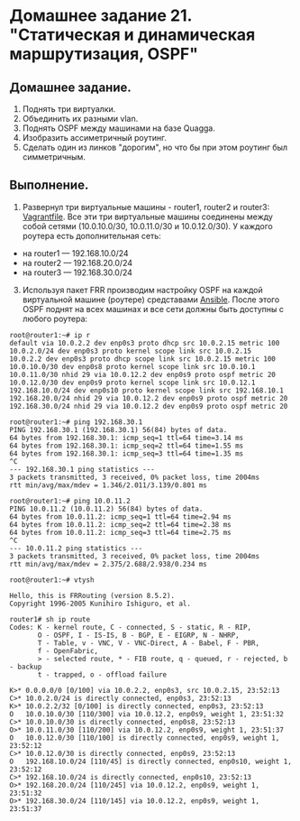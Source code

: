 # Домашнее задание 21. "Статическая и динамическая маршрутизация, OSPF"

## Домашнее задание.

1. Поднять три виртуалки.
2. Объединить их разными vlan.
3. Поднять OSPF между машинами на базе Quagga.
4. Изобразить ассиметричный роутинг.
5. Сделать один из линков "дорогим", но что бы при этом роутинг был симметричным.

## Выполнение.

1. Развернул три виртуальные машины - router1, router2 и router3: [Vagrantfile](Vagrantfile).
   Все эти три виртуальные машины соединены между собой сетями (10.0.10.0/30, 10.0.11.0/30 и 10.0.12.0/30). У каждого роутера есть дополнительная сеть:
   
- на router1 — 192.168.10.0/24
- на router2 — 192.168.20.0/24
- на router3 — 192.168.30.0/24

3. Используя пакет FRR производим настройку OSPF на каждой виртуальной машине (роутере) средставами [Ansible](ansible/provision.yml).
   После этого OSPF поднят на всех машинах и все сети должны быть доступны с любого роутера:

```
root@router1:~# ip r
default via 10.0.2.2 dev enp0s3 proto dhcp src 10.0.2.15 metric 100 
10.0.2.0/24 dev enp0s3 proto kernel scope link src 10.0.2.15 
10.0.2.2 dev enp0s3 proto dhcp scope link src 10.0.2.15 metric 100 
10.0.10.0/30 dev enp0s8 proto kernel scope link src 10.0.10.1 
10.0.11.0/30 nhid 29 via 10.0.12.2 dev enp0s9 proto ospf metric 20 
10.0.12.0/30 dev enp0s9 proto kernel scope link src 10.0.12.1 
192.168.10.0/24 dev enp0s10 proto kernel scope link src 192.168.10.1 
192.168.20.0/24 nhid 29 via 10.0.12.2 dev enp0s9 proto ospf metric 20 
192.168.30.0/24 nhid 29 via 10.0.12.2 dev enp0s9 proto ospf metric 20 

root@router1:~# ping 192.168.30.1
PING 192.168.30.1 (192.168.30.1) 56(84) bytes of data.
64 bytes from 192.168.30.1: icmp_seq=1 ttl=64 time=3.14 ms
64 bytes from 192.168.30.1: icmp_seq=2 ttl=64 time=1.55 ms
64 bytes from 192.168.30.1: icmp_seq=3 ttl=64 time=1.35 ms
^C
--- 192.168.30.1 ping statistics ---
3 packets transmitted, 3 received, 0% packet loss, time 2004ms
rtt min/avg/max/mdev = 1.346/2.011/3.139/0.801 ms

root@router1:~# ping 10.0.11.2
PING 10.0.11.2 (10.0.11.2) 56(84) bytes of data.
64 bytes from 10.0.11.2: icmp_seq=1 ttl=64 time=2.94 ms
64 bytes from 10.0.11.2: icmp_seq=2 ttl=64 time=2.38 ms
64 bytes from 10.0.11.2: icmp_seq=3 ttl=64 time=2.75 ms
^C
--- 10.0.11.2 ping statistics ---
3 packets transmitted, 3 received, 0% packet loss, time 2004ms
rtt min/avg/max/mdev = 2.375/2.688/2.938/0.234 ms

root@router1:~# vtysh

Hello, this is FRRouting (version 8.5.2).
Copyright 1996-2005 Kunihiro Ishiguro, et al.

router1# sh ip route
Codes: K - kernel route, C - connected, S - static, R - RIP,
       O - OSPF, I - IS-IS, B - BGP, E - EIGRP, N - NHRP,
       T - Table, v - VNC, V - VNC-Direct, A - Babel, F - PBR,
       f - OpenFabric,
       > - selected route, * - FIB route, q - queued, r - rejected, b - backup
       t - trapped, o - offload failure

K>* 0.0.0.0/0 [0/100] via 10.0.2.2, enp0s3, src 10.0.2.15, 23:52:13
C>* 10.0.2.0/24 is directly connected, enp0s3, 23:52:13
K>* 10.0.2.2/32 [0/100] is directly connected, enp0s3, 23:52:13
O   10.0.10.0/30 [110/300] via 10.0.12.2, enp0s9, weight 1, 23:51:32
C>* 10.0.10.0/30 is directly connected, enp0s8, 23:52:13
O>* 10.0.11.0/30 [110/200] via 10.0.12.2, enp0s9, weight 1, 23:51:37
O   10.0.12.0/30 [110/100] is directly connected, enp0s9, weight 1, 23:52:12
C>* 10.0.12.0/30 is directly connected, enp0s9, 23:52:13
O   192.168.10.0/24 [110/45] is directly connected, enp0s10, weight 1, 23:52:12
C>* 192.168.10.0/24 is directly connected, enp0s10, 23:52:13
O>* 192.168.20.0/24 [110/245] via 10.0.12.2, enp0s9, weight 1, 23:51:32
O>* 192.168.30.0/24 [110/145] via 10.0.12.2, enp0s9, weight 1, 23:51:37
```
